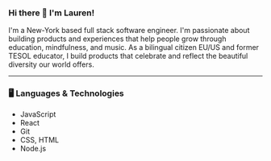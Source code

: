 ### Hi there 👋 I'm Lauren! 

I'm a New-York based full stack software engineer. I'm passionate about building products and experiences that help people grow through education, mindfulness, and music. As a bilingual citizen EU/US and former TESOL educator, I build products that celebrate and reflect the beautiful diversity our world offers. 

---

### 🖥️ Languages & Technologies
* JavaScript
* React
* Git
* CSS, HTML
* Node.js


 

<!--
**swersk/swersk** is a ✨ _special_ ✨ repository because its `README.md` (this file) appears on your GitHub profile.

Here are some ideas to get you started:

- 🔭 I’m currently working on ...
- 🌱 I’m currently learning ...
- 👯 I’m looking to collaborate on ...
- 🤔 I’m looking for help with ...
- 💬 Ask me about ...
- 📫 How to reach me: ...
- 😄 Pronouns: ...
- ⚡ Fun fact: ...
-->
